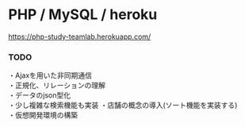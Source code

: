 # PHP / MySQL / heroku

https://php-study-teamlab.herokuapp.com/

<h3>TODO</h3>
・Ajaxを用いた非同期通信<br>
・正規化、リレーションの理解<br>
・データのjson型化<br>
・少し複雑な検索機能も実装
・店舗の概念の導入(ソート機能を実装する)<br>
・仮想開発環境の構築
